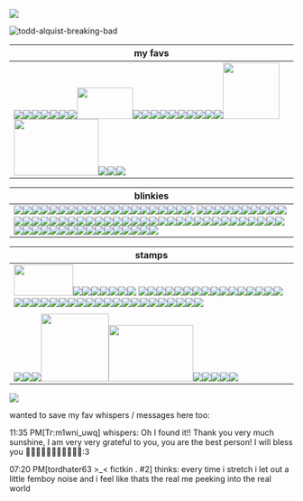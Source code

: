 ![](https://komarev.com/ghpvc/?username=toddalquist-luvr&color=ff69b4&style=plastic&label=you+lovelys+^o^)

![todd-alquist-breaking-bad](https://github.com/user-attachments/assets/c00b45a6-38ae-4e83-827a-d6571d185b3f)



| my favs  |
| -------- |
| <img src="https://i.postimg.cc/0QnXmnzv/blinkies-Cafe-h-H.gif"/><img src="https://i.postimg.cc/MprQcQ6L/blinkies-Cafe-l5.gif"/><img src="https://external-media.spacehey.net/media/sxm22kQmsmPwe5pVpdm7IVvq8ovTEekhaaZ4wqd35Qm8=/https://64.media.tumblr.com/c091c27ea13d91a6b4717175ea20c314/61800744d6453cc4-26/s75x75_c1/8cb9656dbb1b4a4c79173d27d7dba71957746d34.gifv"/><img src="https://64.media.tumblr.com/c2fec93045e63bbb9e412c6ac92b6b28/670cd30f542d0c63-f8/s100x200/2aae01b881370a59e2bc17c86997d0c4fc1cad9b.gifv"/><img src="https://64.media.tumblr.com/25a5928dce96f672c35fd3ab6d96fb2c/df303fd8b2314751-dd/s100x200/60c2c14be1ba42c04843298d43e74e53e748f1c5.gifv"/><img src="https://i.postimg.cc/tR5yJJHZ/ezgif-com-animated-gif-maker.gif"/><img src="https://i.postimg.cc/15cbY79V/ezgif-com-animated-gif-maker-1.gif"/><img src="https://i.postimg.cc/sXjbPhNz/lv-0-20250201235316-ezgif-com-video-to-gif-converter-1.gif" height="56" width="99"/><img src="https://i.postimg.cc/Hn9kVsdp/ezgif-com-animated-gif-maker.gif"/><img src="https://64.media.tumblr.com/b6af8271878c9e48c85961f5fe4dde37/df303fd8b2314751-19/s100x200/ed2f21b344b56686f1423650a2ddbc9e11487f1d.jpg"/><img src="https://64.media.tumblr.com/cad89837ab42aa15a4fa7248ea1d38ea/862ca621d9f19943-c1/s100x200/88de756bd80cf8667138d9eed24928af076b913c.pnj"/><img src="https://i.postimg.cc/C144FnGK/ezgif-5a38311ca74a45.gif"/><img src="https://64.media.tumblr.com/2f4eb696a1ce6a2d7c37c97184af8f08/0f1b87a7a0a475bf-08/s250x400/93201b81459dbc50b01b7ee8c906d29a93ed5fe3.gifv"/><img src="https://64.media.tumblr.com/1ea387b5616e233da21a2c62b1f7d8eb/8336400b422a68e6-32/s100x200/0bf45f1b887d83e2a7828a19dc6ea446a12b94a0.gifv"/><img src="https://64.media.tumblr.com/e0003584867fbcfdecabc3a78fb05b22/2f4c749d798c5bf4-d4/s250x400/1788f66b39a414181bda404c2b65718eb3a001c7.gifv"/><img src="https://64.media.tumblr.com/87b29e1ab5b2091143be5e43089cb809/2f4c749d798c5bf4-8c/s250x400/02536e3764d88031307e084754b06624934f3e23.gifv"/><img src="https://64.media.tumblr.com/a4d40a30d234f86a4408d2fbb36b3eeb/863a536d93c98b34-7d/s100x200/860e8f8442210295579fa64e0271fb538703a389.gifv"/><img src="https://64.media.tumblr.com/74426d69694e0c00d125fd04be6f56da/a5b6896041f0ab1d-3f/s250x400/d8df98ae1d23a2868fd10b9e411b734677db7263.gifv"/><img src="https://64.media.tumblr.com/6940adae39778b32bf71374b6e21cc9a/184059df96befef7-33/s1280x1920/8dfd967b72ac8d9925cd00f4fa6ccf7ca940b5a5.jpg" width="100" height="100"/><img src="https://64.media.tumblr.com/4a600e66f9a7298de61b93f63c5dc7ae/b7c284b7089c4d14-c1/s400x600/fc8cb168c40b9863fcf610f2ee3c7ffb0e402072.gifv" width="150" height="100"/><img src="https://i.postimg.cc/8PpKpCCP/Screenshot-27-2-2025-16577-www-tumblr-com.jpg"/><img src="https://64.media.tumblr.com/87200b560b07d1a640226759101b0a41/0b7b980d4e561c31-95/s100x200/e1d1ac6fef6170e9ac7192a5a6446e39d48531c0.gifv"/><img src="https://64.media.tumblr.com/9dbab5a6e012c57dbb4fcb7b4abfe3d7/b728880dd266429a-33/s100x200/b51b25f40d97281456e2ee022d4960dcd26b4867.gifv"/> |

| blinkies |
| -------- |
| <img src="https://external-media.spacehey.net/media/s-2JwnIs119-QKaIQ-f9wA60OW4j6bKOR7E-hTIB9VS8=/https://i.ibb.co/xH1y463/42angel.gif"/><img src="https://external-media.spacehey.net/media/sulZim4j1UTtkU3w8qpwBeVrH7pIZHQxWvCc117z8UQI=/https://64.media.tumblr.com/2d9fea7c88566e29c91332a1460ae487/61800744d6453cc4-11/s100x200/b0f9bb6729e21d2eb33d183fe162c95d0e526b06.gifv"/><img src="https://external-media.spacehey.net/media/si_p3SeQdcxLf_LFtcnX_Abde1AgtHCKPxPXfK54Q0Dc=/https://i.ibb.co/mtS3WLM/4hater.gif"/><img src="https://external-media.spacehey.net/media/sA3pLf3EpWUD_Pb0nTGTqkOID8hAay6GMs8rSFQBRNqQ=/https://64.media.tumblr.com/a343f86a89fec7e597943284f7465f90/4ce5b9b1e3c7c8b0-d0/s75x75_c1/dd238cdbb29ba8ddd60657123fb78cd6ee49a08b.gifv"/><img src="https://external-media.spacehey.net/media/sf-CDhinGKcYaG2emwQU_EHnlj_rK9vg84UtToMtQLNI=/https://64.media.tumblr.com/a3b3b97a980e15ed3beeab7eb86113a7/8ad15b4299f78e8d-69/s75x75_c1/0ec5f31ba5712673bf93b76a39087c28b8c4dc3f.gifv"/><img src="https://external-media.spacehey.net/media/sFEfTQ0vPF1uxbxba7LeFt4tp8_sJBJoY-EWwA8UTu9Q=/https://i.postimg.cc/fRs9mCZJ/llmn.gif"/><img src="https://i.postimg.cc/mg7vkQyL/HGH4UBW.gif"/><img src="https://external-media.spacehey.net/media/shLfzIVLbG2AdoSeUR0PAs-PDke2YcWfcsyT5Qw96xf8=/https://64.media.tumblr.com/ddc1e31a23e3408e89e1ce17ac35a063/4bd2afebf9dcdf6d-aa/s250x400/5c37c0c020720892a069421977257836f32c7ceb.gifv"/><img src="https://external-media.spacehey.net/media/sriPaXma4UmWFPwBIAn_swqLNno7Y_SniEbkTOsFEr_s=/https://64.media.tumblr.com/e578d481bd1abc6bc3875156cd8e2fb4/4bd2afebf9dcdf6d-2f/s250x400/5a4ec1342c54ea536b7c0e02fd784b4bacffa776.gifv"/><img src="https://external-media.spacehey.net/media/sGcniIAqsMU-hmBp_KTQ7PYjZ-TpygMvrFYcJPS8UOhE=/https://64.media.tumblr.com/d44d00b5a4b38161e2df8360616421e8/4bd2afebf9dcdf6d-80/s250x400/f5f930bee4fe8a5f74d6833f09b596d08a87beec.gifv"/><img src="https://external-media.spacehey.net/media/s44kFpZGCVmO6IVfPbZgw5GtpR8W_cYrhq8bYVbCD-1E=/https://64.media.tumblr.com/1198fa73f52c7d21d0271369618aae90/tumblr_inline_pcjghddwtF1vss73l_250.gif"/><img src="https://external-media.spacehey.net/media/sxxRKNM0E7YqkZzhSwahD88D4Pjo4hKvKHPYVr1EhLy4=/https://plasticdino.neocities.org/blinkie/highschool.gif"/><img src="https://external-media.spacehey.net/media/sDyE_xx-_r_cI2v70356-FSJy-zF-9LdvIQzMVMXH250=/https://plasticdino.neocities.org/blinkie/mlp.gif"/><img src="https://external-media.spacehey.net/media/sSHs0X74y8iFWlVDTLVYHSmQJMZSDVYHYxZsLRt4BAj0=/https://plasticdino.neocities.org/blinkie/garfield.gif"/><img src="https://external-media.spacehey.net/media/stn5jzECdcEj1TXqbbFVthqsuxVwOSk30QxPPwkjxT9g=/https://64.media.tumblr.com/a33068504da93cd05c0e600ef4a9edf2/19a9e3ae2a687fa3-2f/s250x400/b73587b3dcb22c2c9cd2e06d7fc16ef98dfed19f.gif"/><img src="https://external-media.spacehey.net/media/sdctq7BACqYmGParULr-f2wiAMBLnPpZbRDi3NhtsSZA=/https://adriansblinkiecollection.neocities.org/x10.gif"/><img src="https://external-media.spacehey.net/media/sPSBRNPxAluZzysXgctzKwDVKQislacnbFH409izce7U=/https://y2k.neocities.org/blinkiez/tumblr_inline_pcjgfgLB8k1vss73l_1280.gif"/><img src="https://64.media.tumblr.com/728ad9c65754c0f160ebbdb14a3b7285/ff9f7105e951a308-c5/s250x400/9c60e92af8d73b4fd21219328dc61c5ab056fb2e.webp"/><img src="https://64.media.tumblr.com/f6da765c0e2f35963ef842858edd1950/b035b516dc88dd13-2b/s100x200/af846964c6bad0a03bd40c447d5c98b865ec838e.gifv"/><img src="https://64.media.tumblr.com/4d19f83d48938e72ea352ada5ec262f9/b035b516dc88dd13-1f/s100x200/bcf304998296635ab1e50df9dba0dfbc325a8999.gifv"/> <img src= "https://64.media.tumblr.com/2c9f90506836a5ea2548209b20effb81/aa6ad8b984475c27-1f/s100x200/3e87b4488989df848ba986b02771b555385069a4.gifv"/><img src="https://64.media.tumblr.com/900aeb65aa4a2932aad0906581cd3e74/aa6ad8b984475c27-9e/s100x200/28afc48655d53c2bd2958359382972f8c32cc0e2.gifv"/><img src="https://64.media.tumblr.com/860d4164c25611155283136cdd013498/1fb39223b20e4f22-2a/s100x200/a1adceaa13956237d67da50cfa1c78024fc42d4a.gifv"/><img src="https://64.media.tumblr.com/a488b91451778c9a44a3af782e41e3c0/13cc170809e1c104-38/s250x400/228abf8b818d9a47ea3df1e6a9aaf397bd740b42.gifv"/><img src="https://64.media.tumblr.com/53ae5dde398a9fd1f13d0d956c21f4ed/9d7b482171d6d04e-3f/s250x400/0e11e6c40b3d6396f5429adda6044917952d2144.gifv"/><img src="https://64.media.tumblr.com/57115aaa81f512dd0873d83e841073b1/363752070e93a7f9-11/s250x400/209ceaf006ecb489427644ca45668e83e0678d9c.gifv"/><img src="https://64.media.tumblr.com/66c0568161fa1bce76c76a6afa32e05e/692bf70aefc8b3b6-6a/s100x200/b03ba271ce6a50e16b38c2862418db163d5cc975.gifv"/><img src="https://64.media.tumblr.com/a4831f0a78a15aea391218939b42567a/75878540b804f3ca-e7/s250x400/2893fef1160a482f8d95e77fa27207cdf6484434.gifv"/><img src="https://64.media.tumblr.com/5f4699fc135efe3816f9fba70a606fe0/526ee027fde60ec3-2e/s250x400/7c30ec9ec962eff4e0c0a027e3595456109322e6.webp"/><img src="https://64.media.tumblr.com/c6835c670a98a48543f22f944680cefd/a5b6896041f0ab1d-bb/s250x400/c25234e6acbb500aee0f8ba94c1b7f82e3540e0b.gifv"/><img src="https://64.media.tumblr.com/7a8775d7d95eb374ed339e444caefab1/a5b6896041f0ab1d-a0/s250x400/60307c5f6bd0bbee1ad5a876eb93dcd0ea675131.gifv"/><img src="https://64.media.tumblr.com/654ff51b44975af3b2ba3240c4fbb61d/14df2b8e0ccc2214-40/s100x200/6f81a530c21fa285a7f75eced0eb62c18dac8ee3.gifv"/><img src="https://64.media.tumblr.com/dbd4b2bf905ccfd58d7d3d38093799fb/6fbbc18311c61dbb-08/s100x200/39f914315211e8d63de8f941b76e21989a3a23ab.gifv"/><img src="https://64.media.tumblr.com/c74a35659fd1ca684c9d85058bd7cf3c/e2c15a3766805f99-96/s250x400/4462417a9c4cc2be7e93d9d0d70dbc18a6710ad7.gifv"/><img src="https://64.media.tumblr.com/6ede7ef5113dbcc5fa23f8d5101e09cf/6fbbc18311c61dbb-1c/s100x200/feb8faee45c1c55179e55c807ece35a2c74673e0.gifv"/><img src="https://64.media.tumblr.com/5950d757ab4246d0f4f0b60308e85ece/2f8834b47d90034d-45/s250x400/d074e42a5891348ba7dfb71f79b107ec4eca30e5.gifv"/><img src="https://64.media.tumblr.com/44fa8b0e78b19b6464fb4eccaf615a01/b19b8466f96477fc-0d/s100x200/93f1a37aa0828d097d270d5a71fbaef6afe17962.gifv"/><img src="https://64.media.tumblr.com/f4ba72a25ad3cdbedf3ef1f109e0b114/0811590d6f62ec5a-03/s75x75_c1/7352b83f440e2b4ca66f91670602b7701afdf43e.gifv"/><img src="https://64.media.tumblr.com/3226232d4ad9a8fed1eb91924af87e5f/b4efadd60ae6c6cc-5a/s250x400/a89a7b65cba8a5756ab23102913fcb817e8a1682.gifv"/><img src="https://64.media.tumblr.com/d61a5fb3e20b8931ac4f9dab1357264a/44b88cdeb699e68c-06/s250x400/e39800e7d77c3c3afe0f987ab3930932cb2ffbe9.gifv"/><img src="https://64.media.tumblr.com/f5dee16975c7790c13319f9306118af2/37901a7869227e54-11/s250x400/0f1472451ce8d3d2e453f4b0c43169b437f698d8.gifv"/><img src="https://64.media.tumblr.com/d2c567a9292a312b5f6fd013d98fe047/a671f5cbbeb1f6b1-d7/s100x200/0d407dcf07ebc3a1ca59aae3afd6f1ff7766a758.gifv"/><img src="https://64.media.tumblr.com/8d87c24e5f80d53006b8b54b15565b58/a671f5cbbeb1f6b1-a4/s100x200/cda2cc881f881b7596c85037bc15d60a806695f1.gifv"/><img src="https://64.media.tumblr.com/78c9235309e6430fe62c21249d590299/f881262a996dd464-01/s250x400/410f79b2711998f8a071df7eda5c103070f222f0.gifv"/><img src="https://external-media.spacehey.net/media/slMY0N51x2KFy9K36Dfvjv0QhJsvJYUZduFMjF8KFfME=/http://dl3.glitter-graphics.net/pub/1386/1386223rbdqese71u.png"/><img src="https://64.media.tumblr.com/6990df78efa88347d181617172311ae9/809576e5bdfd9bae-bf/s100x200/3ba0c04e393f8714dba7025dddf0e89429e50441.gifv"/><img src="https://64.media.tumblr.com/41f1c74e8f6edf75b4aa42373b71c3ab/03b1a8cf4c1017f5-3e/s100x200/2227303dd7fd9893b2b061f212cd555104d3f7ed.gifv"/><img src="https://64.media.tumblr.com/ec3163d2e3298f1e1979a0a8f6b8bd4b/03b1a8cf4c1017f5-cb/s100x200/35d1a8f9895a5b0cf77cab20ff58193dd48fed2f.gifv"/><img src="https://64.media.tumblr.com/04fdc8e7c31c1bacef111b8a08e188f9/03b1a8cf4c1017f5-55/s100x200/47aae989c2fdf21e703ba7fca74190644bdec9c5.gifv"/><img src="https://64.media.tumblr.com/01c70a01e3df791a8a28f019c4335fe3/58e46a0bce13edc0-51/s400x600/9064b381a087001b694a34d60458d1870075eef4.gifv"/><img src="https://64.media.tumblr.com/acd7cc35971379ec4cccc221bc87b21c/5990e96a18394eaf-76/s250x400/59b2809b09d746ba58cf965ef2f64cddac7e9059.gifv"/><img src="https://64.media.tumblr.com/21ae7a5c159f477e07bdf7acb7df3c6d/ca1b2a02569659fe-b0/s250x400/d6d2061b77092169247cf0d42ecf262666e1683b.gifv"/><img src="https://64.media.tumblr.com/f71027a45f5c091e540009338b920686/6db96f7ecd419257-8f/s100x200/db354f452145ed0527c8e1f63b86bad7910a6926.gifv"/><img src="https://64.media.tumblr.com/716ab86e162db4d581bb136e19d61430/4340a3312c4da9eb-54/s250x400/0814563f7fbb8d868ab34a753b13a71502cfef28.gifv"/><img src="https://64.media.tumblr.com/47063b6b731f3fe40a97f9fa6525c333/c316ca5525971f00-d0/s100x200/1f51b413740ecdf16d971449c130a9c0e892dbbb.gifv"/><img src="https://64.media.tumblr.com/0f456fd199bd42212ed59be579396615/105065956db362d9-9d/s100x200/1e1c88a5ba93dea3938fa96e05705ead20b2c794.webp"/><img src="https://64.media.tumblr.com/ca6265280849da2d1939539a52dfde76/f6374363461831e2-88/s250x400/1f69f61ca6541fc1211c8bcd841769493c199f91.gifv"/><img src="https://64.media.tumblr.com/99cf75ce11ed886eb6d9d34319c54a16/d28ee6a6bd04595f-a1/s100x200/5cb536a2e079e80cb9c9533965c9a61f16784e9a.gifv"/><img src="https://64.media.tumblr.com/ff150dd8dcd3ce0a698cb36d36a7f803/6f5ab117bc0f286d-90/s100x200/ad2c715ebaa6a999f0b4485b1a37ff5df3873953.gifv"/><img src="https://64.media.tumblr.com/0e08b2c9a0a8af46cd6df999616c47cb/5d28e4ddada9a294-c7/s250x400/cbe4f5bf311e6ff83f607f4644f104ebf33c2909.gifv"/><img src="https://64.media.tumblr.com/f0bbfe3a2201f7df473f8c2ac6beddf5/17dedd7fc206d393-9b/s250x400/5bb38d806a531d47c11a560dd39b97a3bc706872.gifv"/><img src="https://64.media.tumblr.com/4139a3db0c0b12bf0b312c0e44c86a04/66f8bee48421ca35-91/s100x200/e75b913b43434c06881f7d061f1710f9ef76d578.gifv"/><img src="https://64.media.tumblr.com/038bb3dd1c6454d8b17f4690058be877/53b28a880a29cd42-ef/s100x200/0907b88de82e46ab5d5d6a58bc4fdc626321a736.gifv"/><img src="https://64.media.tumblr.com/292b4f00c86cff6db8026cd9b40b0bd0/7f58deef3ee63249-d4/s250x400/aa9b529bc3fa6ebf7d3e7edd93cd0efbfb791829.gifv"/><img src="https://64.media.tumblr.com/076bdd5a9b0f06bd98eb7d45189021e3/89049b66edacafba-62/s100x200/af72f61a09e1c9622e965ec4e7946bf94c0bbd6f.gifv"/><img src="https://64.media.tumblr.com/c099823ebc50625c27f33f15dfb1dde3/89049b66edacafba-b9/s100x200/e0ce83d16612ed81c5a944935ff46d787e5d1a3f.gifv"/><img src="https://64.media.tumblr.com/65d183819a04518addbafa27ea7329e0/89049b66edacafba-4f/s100x200/0fd077fd99851e54f5eacb5e062fbfc36c5b52e8.gifv"/><img src="https://64.media.tumblr.com/da11596fbdca1a1a8b859733c2b4f312/e69ada103ddfcdc2-6a/s250x400/879437f281fea60f713062076c1ee44b80e96344.gifv"/><img src="https://64.media.tumblr.com/316c616997c6489621dd44ab15f34aea/363752070e93a7f9-46/s100x200/7855e7b9c8484200a2ba22b0c547c5b5b420f27f.gifv"/><img src="https://64.media.tumblr.com/601a85d4925f50721fe852c6899b2ffa/3de48be76ce11acf-2f/s100x200/31afb71713fc003f004fcbe758594774533066b9.gifv"/><img src="https://64.media.tumblr.com/b996f6c7a77e1a3d86db90d523eff2b2/3de48be76ce11acf-cc/s100x200/a4f135b8ab79056e9d3a35e277d3a057fa2a3010.gifv"/><img src="https://64.media.tumblr.com/d127b376461ea94dfee3d95386c38dc0/f01b417193c36424-85/s100x200/f0f1ff0a18dea60dadc3fed770b74f9c18b239de.gifv"/><img src="https://64.media.tumblr.com/f1e8d1abe500a20b64a4d74c263891e3/26df5a34a88bde8a-fa/s250x400/506c66042ff0823fa507afde6abc598c685e6a5c.gifv"/><img src="https://64.media.tumblr.com/d0e6a664d6ca814f64e9246e5d06ca3f/cc48340c465645ec-42/s250x400/80bfd9c9f136a80b8a4b13c2c5fc74d516943dc3.gifv"/><img src="https://64.media.tumblr.com/88e5582a73750284f57a54633d1fe264/8e24a80f0fe22cc4-08/s250x400/7fc20ec7afc08b362f3cf977dd7c467e9db2999d.gifv"/><img src="https://64.media.tumblr.com/60cca2b751be1c44330692e9032368eb/c38486af78aafdc8-c7/s100x200/18d99dbd2c73f0241474f7557124591a77cd860f.gifv"/> |

| stamps |
| -------- |
| <img src="https://i.postimg.cc/bwf57ZcK/28207-68c65651b088c23732b1619c324d8500.png" width=105; height=55;/><img src="https://external-media.spacehey.net/media/sgRQMqCgeM6XNsgoZXaYWFyci3ccLI9NrjO3gX-mwkwY=/https://64.media.tumblr.com/5965be658d5e0814f92c95be73ea70e4/661971a88f794150-03/s100x200/9d594f411e8fb166cdfee1232ace62d11777716a.gifv"/><img src="https://external-media.spacehey.net/media/sChYnU8GHKlIYGssz__prqiblSR6tyseBF1Yup-uhwko=/https://images-wixmp-ed30a86b8c4ca887773594c2.wixmp.com/i/0ea075a2-c302-41ab-b1af-124a52b187a6/d1183yn-3d1547c8-c1f5-49ed-adf3-fd63abcc231d.gif"/><img src="https://external-media.spacehey.net/media/s8C33KNyiPyrRXEu4Uarjir5url_LDfPqLrZAF7z97YE=/https://64.media.tumblr.com/9505c416803af2ef87a292241d84363d/56fefd3f1342a5c1-c4/s100x200/4ec204c90077250835a295ab66804f8aa0b79254.gifv"/><img src="https://allyratworld.com/stamps/d9rz26g-fb071f9e-c4f2-4083-82fc-41d9f36a92e0.png"/><img src="https://hamood.carrd.co/assets/images/gallery07/d3b61255.png?v34093983873751"/><img src="https://images-wixmp-ed30a86b8c4ca887773594c2.wixmp.com/f/57f3fc6c-cad8-400b-84cb-732542de0b52/d48oh4o-f5c3c5e0-5ffb-4f99-b3cc-b81f53a4a5b5.png?token=eyJ0eXAiOiJKV1QiLCJhbGciOiJIUzI1NiJ9.eyJzdWIiOiJ1cm46YXBwOjdlMGQxODg5ODIyNjQzNzNhNWYwZDQxNWVhMGQyNmUwIiwiaXNzIjoidXJuOmFwcDo3ZTBkMTg4OTgyMjY0MzczYTVmMGQ0MTVlYTBkMjZlMCIsIm9iaiI6W1t7InBhdGgiOiJcL2ZcLzU3ZjNmYzZjLWNhZDgtNDAwYi04NGNiLTczMjU0MmRlMGI1MlwvZDQ4b2g0by1mNWMzYzVlMC01ZmZiLTRmOTktYjNjYy1iODFmNTNhNGE1YjUucG5nIn1dXSwiYXVkIjpbInVybjpzZXJ2aWNlOmZpbGUuZG93bmxvYWQiXX0.CDNze5kUexNPbfD6-76E80XEndvHvfL5a7VHk3XzOG8"/><img src="https://64.media.tumblr.com/b13e6e18d97ce9728ffcb6e4df2c10b8/f943d9890bee0f57-15/s100x200/53205d51dbdfc4b162c8cde940b669482a239aeb.jpg"/> <img src="https://64.media.tumblr.com/40743bab3dd332942d1a2c8d09876f08/0a314c1722fc4072-80/s100x200/9ac81656f8dcb1b57b2061a2ddf47d4918f76bee.pnj"/><img src="https://64.media.tumblr.com/c0bc053497b6d2cdacf72607710c1e0c/0a314c1722fc4072-59/s100x200/aa6877408a07b3006e9993c626430f1fbea2343e.gifv"/><img src="https://64.media.tumblr.com/8da57cf672a86d79c0aa6b71e616701b/8ebb522dbd957e33-ca/s250x400/c99a78e9a789a2bb190f06c40cb85900c8712521.pnj"/><img src="https://64.media.tumblr.com/121e02460a2940c4bcd94e622646b5a9/d5485780781ead58-8b/s100x200/aa186217a56a91e03f437c5f0fd67a98bd3e8ee4.gifv"/><img src="https://64.media.tumblr.com/adfdfd9c55bd33ad9e859a4b464b3cbb/21317507f7352712-01/s100x200/ab9ab8bfbcf433428692a09ecc4cf063cee9b625.jpg"/><img src="https://64.media.tumblr.com/603280bb25174fe4ab92aa165ef7d0a8/321aa268678c99b9-ff/s100x200/d28fa8f73c9bd03444110b6b310f5a53cc2bd5eb.gifv"/><img src="https://64.media.tumblr.com/c8d0be9fb381b30c4ba3b23748b4747e/ba16d020129a2a85-75/s100x200/d307b6f76d3b849184e96ef80d9a69f8522bbc63.gifv"/><img src="https://64.media.tumblr.com/ae1e2579376ea46e7138f0a2ace7bdc4/f2ecde4a8441d6d3-5b/s100x200/eb4cbc37cfffca5350d0658a960fc4e37e4ca29a.gifv"/><img src="https://64.media.tumblr.com/e9280f9ac6f2bf33c10867881c4b8305/f2ecde4a8441d6d3-58/s100x200/e1a84d8b964151979e2e54eb886c5d090de3469e.pnj"/><img src="https://64.media.tumblr.com/c04bf1b3944a03be3ad0d86c8378fef5/6c0f91c1af4ee0a2-09/s100x200/2761e4ef373274d387d4ed7c913496866434625a.jpg"/><img src="https://64.media.tumblr.com/0b92e5d119c2fc8d9735d53b4fbcf0f5/6c0f91c1af4ee0a2-fa/s100x200/be346520f46045bf2245a34e574c1c2ca54ab9a7.pnj"/><img src="https://64.media.tumblr.com/fd64dfed52686e5bfa8456ac44369e84/32971ec037eaf543-91/s100x200/83e0dc3f831e99185344a86ab836477d7e5062fb.pnj"/><img src="https://64.media.tumblr.com/5111a178ff7203b0dab814adb8e12118/31b077c47cd92dea-c8/s100x200/a53583556dc85189063d0d41ab31f2bfcbe844f9.gifv"/><img src="https://64.media.tumblr.com/6df6af7dc1a8b2c4d107bb39a3585563/c4bc6cc10b162b5a-ed/s100x200/30b7d5ac8a1a34b9282a2b055cd2e0e334dcaf3b.webp"/><img src="https://64.media.tumblr.com/9e302e0c7d66c9f4881c1ba9f9d1c504/dd9dd9869ca670f0-f1/s100x200/40ddce14638b9427ce360010e7935026cd4c93b4.jpg"/><img src="https://64.media.tumblr.com/48e5118c35fe6696ea795cff3923af0a/e8ca1c81101a018c-ef/s100x200/7de1f15bc43cbe5a9d2e9a58f8cdf1bce0343671.pnj"/><img src="https://64.media.tumblr.com/02d0636314fa22882beb7bd48bfd8af6/2f8834b47d90034d-2d/s100x200/1e41d820004f46bad3ea860cb7ad2f50346f1613.pnj"/><img src="https://64.media.tumblr.com/f69365bdacdb717d07dd1146fb6719cd/0811590d6f62ec5a-ab/s100x200/779b2af56b8d36222bdde348b03cbd3af291c01d.pnj"/><img src="https://64.media.tumblr.com/8a6346b5ac0b0de07937f5efe861e000/3ad25d4d43dc100f-5a/s100x200/03b782eeec47613af183f7af9408d0fb954f43b4.gifv"/><img src="https://64.media.tumblr.com/9b56d31f5a1dd1f0b6d4c9e090bdeee6/67c9f3fb6561df82-bf/s100x200/0c76f28a01125a73170589d6c0706c11b13abf20.pnj"/><img src="https://64.media.tumblr.com/6c248e312b3812603f7437759c2702e1/67c9f3fb6561df82-84/s100x200/573dce1a0b85d4a891c5fb203dbcec3b2088189f.pnj"/><img src="https://64.media.tumblr.com/b2838016f562763f079ffc8a25f9a1a3/7ee776a47de38779-f0/s100x200/824a7293210f2db8ec4ee6ea68bc5fb3fcc3859f.gifv"/><img src="https://64.media.tumblr.com/4cf042276799cf031e74550d3dd2f2da/c80e07d9272333a9-57/s100x200/76a5b5beba1029f691734f705c97f9c0940e7685.gifv"/><img src="https://64.media.tumblr.com/c5b2747f709be9c19448803891bd634a/6c0f91c1af4ee0a2-38/s100x200/10da99fdc5df63b06015a649616868dbd434dc28.pnj"/><img src="https://i.postimg.cc/Kc7m6gtF/monkey-shady-ezgif-com-resize.gif"/><img src="https://i.postimg.cc/L6Hm26VP/monkey-cool-ezgif-com-resize-1.gif"/><img src="https://i.postimg.cc/wjMHRfZT/twitch-chatting-ezgif-com-resize.gif"/><img src="https://64.media.tumblr.com/0601b54a5b832090c0dae5258aa86022/73ac1b98a750db4a-9a/s100x200/610cb977eb97819cca124e6e8671079d566e2450.gifv"/><img src="https://64.media.tumblr.com/40c91899441ef50953704630fdbe4f46/cdbeae05da4aa608-f1/s250x400/3ea5a71f90144ea7d26122af342fb96f2f435606.webp"/><img src="https://64.media.tumblr.com/fb650ccecc287dd789e66aaf25964739/659a970ffcbbb384-97/s75x75_c1/57f49076ec8247d681acb3d3032933fef06bca88.gifv"/><img src="https://64.media.tumblr.com/02a54100385c233931467c19af2e7813/7c1f9d9693cc6761-6b/s100x200/f0bec306ea55fef635a10bd5aa670729aa719ed7.pnj"/><img src="https://64.media.tumblr.com/1178a5f959923637d494bfaf9a45027e/754c5c52f6c548bc-8b/s100x200/54ed7162d685cefb32a873916dabeb36170c6060.pnj"/><img src="https://64.media.tumblr.com/707b6c4ac37d3bd5ea8373a90dfce342/d2fb93d5c8e5a775-f9/s100x200/5756c20f13bd982a4580771ad8494449ef51a2e0.jpg"><img src="https://64.media.tumblr.com/7e8e3c22fffcaab47ec5cb21dba72bad/2b6109a88798b692-97/s100x200/778284f311eea3885647905e1ddd2546a1bb82e4.pnj"/><img src="https://64.media.tumblr.com/c3d17e7da4848fcbc2c84b16064d2bb4/8ce77eb9700d7200-f6/s100x200/a5ef5e54d04858fc40eba7a0a6ae164528cecf7b.pnj"/><img src="https://64.media.tumblr.com/b7f064c50844a60d04aaef5d94c8cfd1/65cc451f8133390f-b0/s100x200/ae4457220c1131f954b53801d93e7f466f56f518.pnj"/><img src="https://64.media.tumblr.com/f4ce56a5354554abe5868308cffa7582/cc48340c465645ec-e1/s250x400/f5692a7abc5bdbe92e579d443c933e3705afa0c6.jpg"/>
| <!-- the bigger stamps--> |
| <img src="https://64.media.tumblr.com/461443ad5a57f498771dfbead4c1e2d3/f881262a996dd464-13/s100x200/7a936b60534b950810024e2823409a714c9944e5.gifv"/><img src="https://64.media.tumblr.com/2315b046cba900c05bf477ee2bf390ea/2a8f8e85b0c310c1-80/s100x200/11aa6a3ebad5f33cd222e46ec9051fb5f215dade.gifv"/><img src="https://64.media.tumblr.com/00a9a518ce6309d8055510619cf838de/2a8f8e85b0c310c1-34/s100x200/2a09536cc0840163170b56ad4e1d3dc1c01458a8.gifv"/><img src="https://64.media.tumblr.com/f618875df7b25617c3bf37723d59862e/76563c5747ff42fd-a1/s500x750/1e59986b227dfb7b1f5454c289686e0cd1d5ef40.jpg" height=120 width-150/><img src="https://64.media.tumblr.com/034be08fb0d1014df431645bbcdbc4f3/188a3bbdce0db5d2-89/s400x600/67968fe91ab562457a52fa62a08ab8314e012daa.gifv" height="100" width="150"/><img src="https://64.media.tumblr.com/f5f4af1edd34ebcdbaf7a616e9eeeefd/8ce77eb9700d7200-2d/s400x600/5b8c9ab3726d4944aefb1e43202e606f6b71ab6f.gifv"/><img src="https://64.media.tumblr.com/91cf371543f54dd67dd8f0519616e2b3/281be6bcacc41dca-94/s100x200/93cfd0221c5f515f3df27766897c55f6fb8fb9c1.gifv"/><img src="https://64.media.tumblr.com/828c3448e766ae84b0852b0feb207b1f/6c4d85bbe28873bb-79/s250x400/fc3aa0c32bc906bf35f618af04f4caa382840600.gifv"/><img src="https://64.media.tumblr.com/0137c923df0e11cb41260efa81c426b9/904057e0018f812c-0b/s250x400/6950f763abcd5599c8fbe27f7779ddf1757bef36.gifv"/><img src="https://64.media.tumblr.com/c2f34775216159eb5c9ea0ac5363093e/3c74d06b377fdc9b-f8/s400x600/76ad80100c9b1d29e3c3f816cef94743c6cfd6c7.gifv"/> |

<img src="https://external-media.spacehey.net/media/smPJJpqZ235Q9kGAQnCksNipgL3q6f9gJT_62Y-4jqy0=/https://i.ibb.co/thmpb9C/tumblr-inline-prh441p-Gu-D1vxygeb-500.gif"/>

wanted to save my fav whispers / messages here too: 

11:35 PM[Тг:m1wni_uwq] whispers: Oh I found it!! Thank you very much sunshine, I am very very grateful to you, you are the best person! I will bless you 🩷💗🩷💗🩷💗🩷💗🩷💗🩷:3

07:20 PM[tordhater63 >_< fictkin . #2] thinks: every time i stretch i let out a little femboy noise and i feel like thats the real me peeking into the real world


<!--im so weird omg why am i legit gettng mad over people liking yoshikage kira too, i swear im not one of those hoes who are like, yk, "oh u can like him because I, ME!!!! i like him" or whatever... im just gen gettng upset people like him more than me and can draw him better than me... I LOVED HIM FOR LIKE,,, 3 YEARS SO FAR I NEED TO GET A JOB RHAHHAHA why am i tearing up omg im so weird i hate kira hes the reason why im like this now ugh-->



